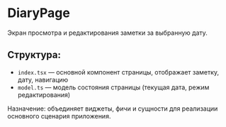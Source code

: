 # DiaryPage

Экран просмотра и редактирования заметки за выбранную дату.

## Структура:

- `index.tsx` — основной компонент страницы, отображает заметку, дату, навигацию
- `model.ts` — модель состояния страницы (текущая дата, режим редактирования)

Назначение: объединяет виджеты, фичи и сущности для реализации основного сценария приложения. 